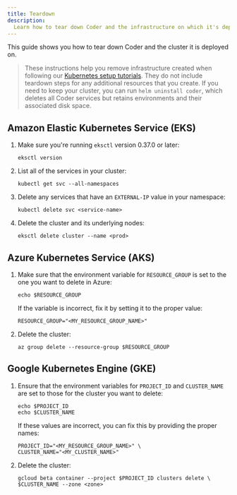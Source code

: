 ```yaml
---
title: Teardown
description:
  Learn how to tear down Coder and the infrastructure on which it's deployed.
---
```


This guide shows you how to tear down Coder and the cluster it is deployed on.

> These instructions help you remove infrastructure created when following our
> [Kubernetes setup tutorials](../../setup/kubernetes/index.md). They do not
> include teardown steps for any additional resources that you create. If you
> need to keep your cluster, you can run `helm uninstall coder`, which deletes
> all Coder services but retains environments and their associated disk space.

## Amazon Elastic Kubernetes Service (EKS)

1. Make sure you're running `eksctl` version 0.37.0 or later:

   ```console
   eksctl version
   ```

1. List all of the services in your cluster:

   ```console
   kubectl get svc --all-namespaces
   ```

1. Delete any services that have an `EXTERNAL-IP` value in your namespace:

   ```console
   kubectl delete svc <service-name>
   ```

1. Delete the cluster and its underlying nodes:

   ```console
   eksctl delete cluster --name <prod>
   ```

## Azure Kubernetes Service (AKS)

1. Make sure that the environment variable for `RESOURCE_GROUP` is set to the
   one you want to delete in Azure:

   ```console
   echo $RESOURCE_GROUP
   ```

   If the variable is incorrect, fix it by setting it to the proper value:

   ```console
   RESOURCE_GROUP="<MY_RESOURCE_GROUP_NAME>"
   ```

1. Delete the cluster:

   ```console
   az group delete --resource-group $RESOURCE_GROUP
   ```

## Google Kubernetes Engine (GKE)

1. Ensure that the environment variables for `PROJECT_ID` and `CLUSTER_NAME` are
   set to those for the cluster you want to delete:

   ```console
   echo $PROJECT_ID
   echo $CLUSTER_NAME
   ```

   If these values are incorrect, you can fix this by providing the proper
   names:

   ```console
   PROJECT_ID="<MY_RESOURCE_GROUP_NAME>" \
   CLUSTER_NAME="<MY_CLUSTER_NAME>"
   ```

1. Delete the cluster:

   ```console
   gcloud beta container --project $PROJECT_ID clusters delete \
   $CLUSTER_NAME --zone <zone>
   ```
